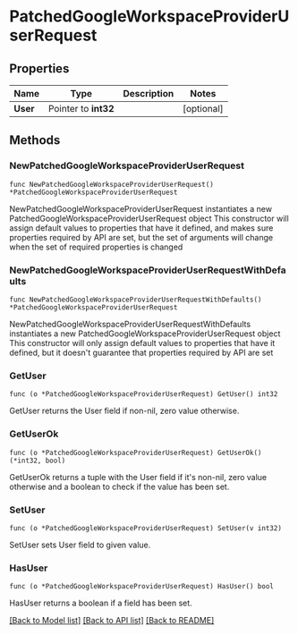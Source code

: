 # PatchedGoogleWorkspaceProviderUserRequest

## Properties

Name | Type | Description | Notes
------------ | ------------- | ------------- | -------------
**User** | Pointer to **int32** |  | [optional] 

## Methods

### NewPatchedGoogleWorkspaceProviderUserRequest

`func NewPatchedGoogleWorkspaceProviderUserRequest() *PatchedGoogleWorkspaceProviderUserRequest`

NewPatchedGoogleWorkspaceProviderUserRequest instantiates a new PatchedGoogleWorkspaceProviderUserRequest object
This constructor will assign default values to properties that have it defined,
and makes sure properties required by API are set, but the set of arguments
will change when the set of required properties is changed

### NewPatchedGoogleWorkspaceProviderUserRequestWithDefaults

`func NewPatchedGoogleWorkspaceProviderUserRequestWithDefaults() *PatchedGoogleWorkspaceProviderUserRequest`

NewPatchedGoogleWorkspaceProviderUserRequestWithDefaults instantiates a new PatchedGoogleWorkspaceProviderUserRequest object
This constructor will only assign default values to properties that have it defined,
but it doesn't guarantee that properties required by API are set

### GetUser

`func (o *PatchedGoogleWorkspaceProviderUserRequest) GetUser() int32`

GetUser returns the User field if non-nil, zero value otherwise.

### GetUserOk

`func (o *PatchedGoogleWorkspaceProviderUserRequest) GetUserOk() (*int32, bool)`

GetUserOk returns a tuple with the User field if it's non-nil, zero value otherwise
and a boolean to check if the value has been set.

### SetUser

`func (o *PatchedGoogleWorkspaceProviderUserRequest) SetUser(v int32)`

SetUser sets User field to given value.

### HasUser

`func (o *PatchedGoogleWorkspaceProviderUserRequest) HasUser() bool`

HasUser returns a boolean if a field has been set.


[[Back to Model list]](../README.md#documentation-for-models) [[Back to API list]](../README.md#documentation-for-api-endpoints) [[Back to README]](../README.md)


